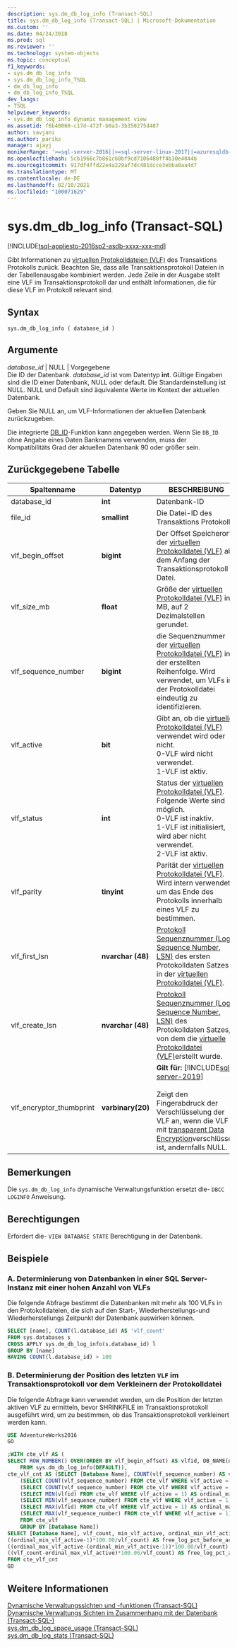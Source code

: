 ```yaml
---
description: sys.dm_db_log_info (Transact-SQL)
title: sys.dm_db_log_info (Transact-SQL) | Microsoft-Dokumentation
ms.custom: ''
ms.date: 04/24/2018
ms.prod: sql
ms.reviewer: ''
ms.technology: system-objects
ms.topic: conceptual
f1_keywords:
- sys.dm_db_log_info
- sys.dm_db_log_info_TSQL
- dm_db_log_info
- dm_db_log_info_TSQL
dev_langs:
- TSQL
helpviewer_keywords:
- sys.dm_db_log_info dynamic management view
ms.assetid: f6b40060-c17d-472f-b0a3-3b350275d487
author: savjani
ms.author: pariks
manager: ajayj
monikerRange: '>=sql-server-2016||>=sql-server-linux-2017||=azuresqldb-mi-current'
ms.openlocfilehash: 5cb1966c7b861c60bf9cd7106480ff4b30e4844b
ms.sourcegitcommit: 917df4ffd22e4a229af7dc481dcce3ebba0aa4d7
ms.translationtype: MT
ms.contentlocale: de-DE
ms.lasthandoff: 02/10/2021
ms.locfileid: "100071629"
---
```

# <a name="sysdm_db_log_info-transact-sql"></a>sys.dm_db_log_info (Transact-SQL)
[!INCLUDE[tsql-appliesto-2016sp2-asdb-xxxx-xxx-md](../../includes/tsql-appliesto-2016sp2-asdb-xxxx-xxx-md.md)]

Gibt Informationen zu [virtuellen Protokolldateien (VLF)](../../relational-databases/sql-server-transaction-log-architecture-and-management-guide.md#physical_arch) des Transaktions Protokolls zurück. Beachten Sie, dass alle Transaktionsprotokoll Dateien in der Tabellenausgabe kombiniert werden. Jede Zeile in der Ausgabe stellt eine VLF im Transaktionsprotokoll dar und enthält Informationen, die für diese VLF im Protokoll relevant sind.

## <a name="syntax"></a>Syntax  
  
```  
sys.dm_db_log_info ( database_id )  
``` 

## <a name="arguments"></a>Argumente  
 *database_id* | NULL | Vorgegebene  
 Die ID der Datenbank. *database_id* ist vom Datentyp **int**. Gültige Eingaben sind die ID einer Datenbank, NULL oder default. Die Standardeinstellung ist NULL. NULL und Default sind äquivalente Werte im Kontext der aktuellen Datenbank.
 
 Geben Sie NULL an, um VLF-Informationen der aktuellen Datenbank zurückzugeben.

 Die integrierte [DB_ID](../../t-sql/functions/db-id-transact-sql.md)-Funktion kann angegeben werden. Wenn Sie `DB_ID` ohne Angabe eines Daten Banknamens verwenden, muss der Kompatibilitäts Grad der aktuellen Datenbank 90 oder größer sein.  

## <a name="table-returned"></a>Zurückgegebene Tabelle  

|Spaltenname|Datentyp|BESCHREIBUNG|  
|-----------------|---------------|-----------------|  
|database_id|**int**|Datenbank-ID|
|file_id|**smallint**|Die Datei-ID des Transaktions Protokolls.|  
|vlf_begin_offset|**bigint** |Der Offset Speicherort der [virtuellen Protokolldatei (VLF)](../../relational-databases/sql-server-transaction-log-architecture-and-management-guide.md#physical_arch) ab dem Anfang der Transaktionsprotokoll Datei.|
|vlf_size_mb |**float** |Größe der [virtuellen Protokolldatei (VLF)](../../relational-databases/sql-server-transaction-log-architecture-and-management-guide.md#physical_arch) in MB, auf 2 Dezimalstellen gerundet.|     
|vlf_sequence_number|**bigint** |die Sequenznummer der [virtuellen Protokolldatei (VLF)](../../relational-databases/sql-server-transaction-log-architecture-and-management-guide.md#physical_arch) in der erstellten Reihenfolge. Wird verwendet, um VLFs in der Protokolldatei eindeutig zu identifizieren.|
|vlf_active|**bit** |Gibt an, ob die [virtuelle Protokolldatei (VLF)](../../relational-databases/sql-server-transaction-log-architecture-and-management-guide.md#physical_arch) verwendet wird oder nicht. <br />0-VLF wird nicht verwendet.<br />1-VLF ist aktiv.|
|vlf_status|**int** |Status der [virtuellen Protokolldatei (VLF)](../../relational-databases/sql-server-transaction-log-architecture-and-management-guide.md#physical_arch). Folgende Werte sind möglich. <br />0-VLF ist inaktiv. <br />1-VLF ist initialisiert, wird aber nicht verwendet. <br /> 2-VLF ist aktiv.|
|vlf_parity|**tinyint** |Parität der [virtuellen Protokolldatei (VLF)](../../relational-databases/sql-server-transaction-log-architecture-and-management-guide.md#physical_arch). Wird intern verwendet, um das Ende des Protokolls innerhalb eines VLF zu bestimmen.|
|vlf_first_lsn|**nvarchar (48)** |[Protokoll Sequenznummer (Log Sequence Number, LSN)](../../relational-databases/sql-server-transaction-log-architecture-and-management-guide.md#Logical_Arch) des ersten Protokolldaten Satzes in der [virtuellen Protokolldatei (VLF)](../../relational-databases/sql-server-transaction-log-architecture-and-management-guide.md#physical_arch).|
|vlf_create_lsn|**nvarchar (48)** |[Protokoll Sequenznummer (Log Sequence Number, LSN)](../../relational-databases/sql-server-transaction-log-architecture-and-management-guide.md#Logical_Arch) des Protokolldaten Satzes, von dem die [virtuelle Protokolldatei (VLF)](../../relational-databases/sql-server-transaction-log-architecture-and-management-guide.md#physical_arch)erstellt wurde.|
|vlf_encryptor_thumbprint|**varbinary(20)**| **Gilt für:** [!INCLUDE[sql-server-2019](../../includes/sssql19-md.md)] <br><br> Zeigt den Fingerabdruck der Verschlüsselung der VLF an, wenn die VLF mit [transparent Data Encryption](../../relational-databases/security/encryption/transparent-data-encryption.md)verschlüsselt ist, andernfalls NULL. |

## <a name="remarks"></a>Bemerkungen
Die `sys.dm_db_log_info` dynamische Verwaltungsfunktion ersetzt die- `DBCC LOGINFO` Anweisung.    
 
## <a name="permissions"></a>Berechtigungen  
Erfordert die- `VIEW DATABASE STATE` Berechtigung in der Datenbank.  
  
## <a name="examples"></a>Beispiele  
  
### <a name="a-determing-databases-in-a-sql-server-instance-with-high-number-of-vlfs"></a>A. Determinierung von Datenbanken in einer SQL Server-Instanz mit einer hohen Anzahl von VLFs
Die folgende Abfrage bestimmt die Datenbanken mit mehr als 100 VLFs in den Protokolldateien, die sich auf den Start-, Wiederherstellungs-und Wiederherstellungs Zeitpunkt der Datenbank auswirken können.

```sql
SELECT [name], COUNT(l.database_id) AS 'vlf_count' 
FROM sys.databases s
CROSS APPLY sys.dm_db_log_info(s.database_id) l
GROUP BY [name]
HAVING COUNT(l.database_id) > 100
```

### <a name="b-determing-the-position-of-the-last-vlf-in-transaction-log-before-shrinking-the-log-file"></a>B. Determinierung der Position des letzten `VLF` im Transaktionsprotokoll vor dem Verkleinern der Protokolldatei

Die folgende Abfrage kann verwendet werden, um die Position der letzten aktiven VLF zu ermitteln, bevor SHRINKFILE im Transaktionsprotokoll ausgeführt wird, um zu bestimmen, ob das Transaktionsprotokoll verkleinert werden kann.

```sql
USE AdventureWorks2016
GO

;WITH cte_vlf AS (
SELECT ROW_NUMBER() OVER(ORDER BY vlf_begin_offset) AS vlfid, DB_NAME(database_id) AS [Database Name], vlf_sequence_number, vlf_active, vlf_begin_offset, vlf_size_mb
    FROM sys.dm_db_log_info(DEFAULT)),
cte_vlf_cnt AS (SELECT [Database Name], COUNT(vlf_sequence_number) AS vlf_count,
    (SELECT COUNT(vlf_sequence_number) FROM cte_vlf WHERE vlf_active = 0) AS vlf_count_inactive,
    (SELECT COUNT(vlf_sequence_number) FROM cte_vlf WHERE vlf_active = 1) AS vlf_count_active,
    (SELECT MIN(vlfid) FROM cte_vlf WHERE vlf_active = 1) AS ordinal_min_vlf_active,
    (SELECT MIN(vlf_sequence_number) FROM cte_vlf WHERE vlf_active = 1) AS min_vlf_active,
    (SELECT MAX(vlfid) FROM cte_vlf WHERE vlf_active = 1) AS ordinal_max_vlf_active,
    (SELECT MAX(vlf_sequence_number) FROM cte_vlf WHERE vlf_active = 1) AS max_vlf_active
    FROM cte_vlf
    GROUP BY [Database Name])
SELECT [Database Name], vlf_count, min_vlf_active, ordinal_min_vlf_active, max_vlf_active, ordinal_max_vlf_active,
((ordinal_min_vlf_active-1)*100.00/vlf_count) AS free_log_pct_before_active_log,
((ordinal_max_vlf_active-(ordinal_min_vlf_active-1))*100.00/vlf_count) AS active_log_pct,
((vlf_count-ordinal_max_vlf_active)*100.00/vlf_count) AS free_log_pct_after_active_log
FROM cte_vlf_cnt
GO
```

## <a name="see-also"></a>Weitere Informationen  
[Dynamische Verwaltungssichten und -funktionen &#40;Transact-SQL&#41;](~/relational-databases/system-dynamic-management-views/system-dynamic-management-views.md)   
[Dynamische Verwaltungs Sichten im Zusammenhang mit der Datenbank &#40;Transact-SQL-&#41;](../../relational-databases/system-dynamic-management-views/database-related-dynamic-management-views-transact-sql.md)   
[sys.dm_db_log_space_usage &#40;Transact-SQL&#41;](../../relational-databases/system-dynamic-management-views/sys-dm-db-log-space-usage-transact-sql.md)   
[sys.dm_db_log_stats &#40;Transact-SQL&#41;](../../relational-databases/system-dynamic-management-views/sys-dm-db-log-stats-transact-sql.md)

